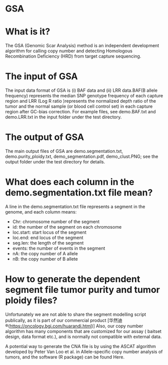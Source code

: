 # GSA
# What is it?

The GSA (Genomic Scar Analysis) method is an independent development algorithm for calling copy number and detecting Homologous Recombination Deficiency (HRD) from target capture sequencing.

# The input of GSA
The input data format of GSA is (i) BAF data and (ii) LRR data.BAF(B allele frequency) represents the median SNP genotype frequency of each capture region and LRR (Log R ratio )represents the normalized depth ratio of the tumor and the normal sample (or blood cell control set) in each capture region after GC-bias correction.
For example files, see demo.BAF.txt and demo.LRR.txt in the input folder under the test directory.

# The output of GSA
The main output files of GSA are demo.segmentation.txt, demo.purity_ploidy.txt, demo_segmentation.pdf, demo_clust.PNG; see the output folder under the test directory for details.

# What does each column in the demo.segmentation.txt file mean?
A line in the demo.segmentation.txt file represents a segment in the genome, and each column means:
* Chr: chromosome number of the segment
* id: the number of the segment on each chromosome
* loc.start: start locus of the segment
* loc.end: end locus of the segment
* seg.len: the length of the segment
* events: the number of events in the segment
* nA: the copy number of A allele
* nB: the copy number of B allete

# How to generate the dependent segment file tumor purity and tumor ploidy files?
Unfortunately we are not able to share the segment modelling script publically, as it is part of our commercial product [华然迪®(https://oncology.bgi.com/huarandi.html)] Also, our copy number algorithm has many components that are customized for our assay ( baitset design, data format etc.), and is normally not compatible with external data.

A potential way to generate the CNA file is by using the ASCAT algorithm developed by Peter Van Loo et al. in Allele-specific copy number analysis of tumors, and the software (R package) can be found Here.
